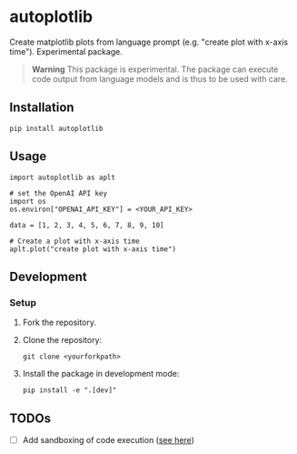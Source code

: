 # autoplotlib
Create matplotlib plots from language prompt (e.g. "create plot with x-axis time"). Experimental package.

> **Warning**
> This package is experimental. The package can execute code output from language models and is thus to be used with care.

## Installation

```
pip install autoplotlib
```

## Usage

```
import autoplotlib as aplt

# set the OpenAI API key
import os
os.environ["OPENAI_API_KEY"] = <YOUR_API_KEY>

data = [1, 2, 3, 4, 5, 6, 7, 8, 9, 10]

# Create a plot with x-axis time
aplt.plot("create plot with x-axis time")
```

## Development

### Setup

1. Fork the repository.

2. Clone the repository:
    ```
    git clone <yourforkpath>
    ```

3. Install the package in development mode:
    ```
    pip install -e ".[dev]"
    ```

## TODOs

- [ ] Add sandboxing of code execution ([see here](https://stackoverflow.com/questions/3068139/how-can-i-sandbox-python-in-pure-python#3068475))